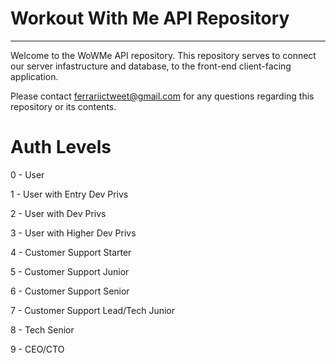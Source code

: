 # Workout With Me API Repository
--- 

Welcome to the WoWMe API repository. This repository serves to connect our server infastructure and database, to the front-end client-facing application. 

Please contact ferrariictweet@gmail.com for any questions regarding this repository or its contents. 

# Auth Levels

0 - User

1 - User with Entry Dev Privs

2 - User with Dev Privs

3 - User with Higher Dev Privs

4 - Customer Support Starter

5 - Customer Support Junior

6 - Customer Support Senior

7 - Customer Support Lead/Tech Junior

8 - Tech Senior

9 - CEO/CTO

